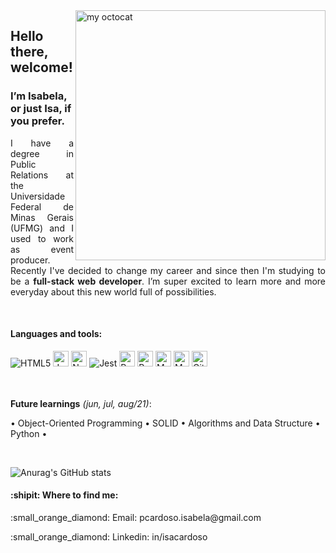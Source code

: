<img align="right" alt="my octocat" width="400px" src="https://user-images.githubusercontent.com/69821881/120045659-e7f66500-bfe6-11eb-9f48-b87e32415c30.png?raw=true" />
<h2 align="left">Hello there, welcome! <h3 align="left">I’m Isabela, or just Isa, if you prefer.</h3>


<p align="justify">I have a degree in Public Relations at the Universidade Federal de Minas Gerais (UFMG) and I used to work as event producer.
Recently I've decided to change my career and since then I'm studying to be a <strong>full-stack web developer</strong>. I’m super excited to learn more and more everyday about this new world full of possibilities.</p>
<br>
  
<h4>Languages and tools:</h4>
<div width=500px>
<img alt="HTML5" src="https://img.shields.io/badge/html5-%23E34F26.svg?style=for-the-badge&logo=html5&logoColor=white"/>
<img alt="JavaScript" src="https://img.shields.io/badge/javascript%20-%23323330.svg?&style=for-the-badge&logo=javascript&logoColor=%23F7DF1E" height="25px"/>
<img alt="NodeJS" src="https://img.shields.io/badge/Node.js-43853D?style=for-the-badge&logo=node-dot-js&logoColor=white" height="25px"/>
<img alt="Jest" src="https://img.shields.io/badge/-jest-%23C21325?style=for-the-badge&logo=jest&logoColor=white"/>
<img alt="React" src="https://img.shields.io/badge/react%20-%2320232a.svg?&style=for-the-badge&logo=react&logoColor=%2361DAFB" height="25px"/>
<img alt="Redux" src="https://img.shields.io/badge/redux%20-%23593d88.svg?&style=for-the-badge&logo=redux&logoColor=white" height="25px"/>
<img alt="MySQL" src="https://img.shields.io/badge/MySQL-00000F?style=for-the-badge&logo=mysql&logoColor=white" height="25px"/>
<img alt="MongoDB" src ="https://img.shields.io/badge/MongoDB-%234ea94b.svg?&style=for-the-badge&logo=mongodb&logoColor=white" height="25px"/>
<img alt="GitHub" src="https://img.shields.io/badge/github%20-%23121011.svg?&style=for-the-badge&logo=github&logoColor=white" height="25px"/>
</div>
<br><br>

<p><strong>Future learnings</strong> <i>(jun, jul, aug/21)</i>:</p>
<p>• Object-Oriented Programming • SOLID • Algorithms and Data Structure • Python •</p>  <br>

![Anurag's GitHub stats](https://github-readme-stats.vercel.app/api?username=isabelacardoso&show_icons=true&theme=dark)
  
<h4>:shipit:  Where to find me:</h4>
<p>:small_orange_diamond:  Email: pcardoso.isabela@gmail.com</p>
<p>:small_orange_diamond:  Linkedin: in/isacardoso</p>
